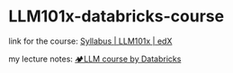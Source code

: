 # LLM101x-databricks-course

link for the course:
[Syllabus | LLM101x | edX](https://courses.edx.org/courses/course-v1:Databricks+LLM101x+2T2023/c861b0726ce24e099ad80111145f4217/)

my lecture notes:
[🏕LLM course by Databricks](🏕LLM%20course%20by%20Databricks.md)
